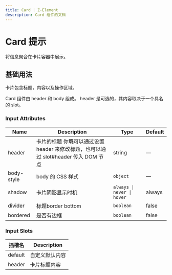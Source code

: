 ```yaml
---
title: Card | Z-Element
description: Card 组件的文档
---
```


# Card 提示
将信息聚合在卡片容器中展示。

## 基础用法
卡片包含标题，内容以及操作区域。

Card 组件由 header 和 body 组成。 header 是可选的，其内容取决于一个具名的 slot。

<preview path="../demo/Card/Basic.vue" title="基础用法" description="Card 组件的基础用法"></preview>

### Input Attributes

| Name       | Description                                                                         | Type                       | Default |
| ---------- | ----------------------------------------------------------------------------------- | -------------------------- | ------- |
| header     | 卡片的标题 你既可以通过设置 header 来修改标题，也可以通过 slot#header 传入 DOM 节点 | string                     | —       |
| body-style | body 的 CSS 样式                                                                    | `object`                   | —       |
| shadow     | 卡片阴影显示时机                                                                    | `always \| never \| hover` | always  |
| divider    | 标题border bottom                                                                   | `boolean`                  | false   |
| bordered   | 是否有边框                                                                          | `boolean`                  | false   |


### Input Slots
| 插槽名  | Description    |
| ------- | -------------- |
| default | 自定义默认内容 |
| header  | 卡片标题内容   |
